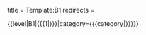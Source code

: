 title = Template:B1
redirects =
>>>>

<includeonly>{{level|B1|{{{1|}}}|category={{{category|}}}}}</includeonly>